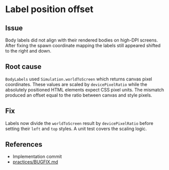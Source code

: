# Label position offset

## Issue
Body labels did not align with their rendered bodies on high-DPI screens. After
fixing the spawn coordinate mapping the labels still appeared shifted to the
right and down.

## Root cause
`BodyLabels` used `Simulation.worldToScreen` which returns canvas pixel
coordinates. These values are scaled by `devicePixelRatio` while the absolutely
positioned HTML elements expect CSS pixel units. The mismatch produced an
offset equal to the ratio between canvas and style pixels.

## Fix
Labels now divide the `worldToScreen` result by `devicePixelRatio` before
setting their `left` and `top` styles. A unit test covers the scaling logic.

## References
- Implementation commit
- [practices/BUGFIX.md](../../practices/BUGFIX.md)
